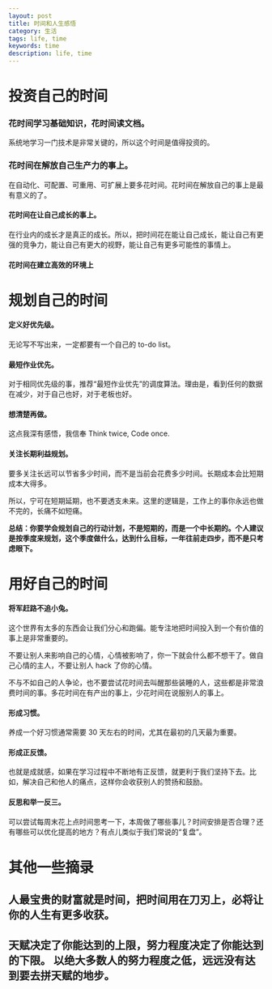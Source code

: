 ```yaml
---
layout: post
title: 时间和人生感悟
category: 生活
tags: life, time
keywords: time
description: life, time
---
```


# 投资自己的时间

### 花时间学习基础知识，花时间读文档。

系统地学习一门技术是非常关键的，所以这个时间是值得投资的。


### 花时间在解放自己生产力的事上。

在自动化、可配置、可重用、可扩展上要多花时间。花时间在解放自己的事上是最有意义的了。

#### 花时间在让自己成长的事上。

在行业内的成长才是真正的成长。所以，把时间花在能让自己成长，能让自己有更强的竞争力，能让自己有更大的视野，能让自己有更多可能性的事情上。

#### 花时间在建立高效的环境上

# 规划自己的时间

#### 定义好优先级。

无论写不写出来，一定都要有一个自己的 to-do list。

#### 最短作业优先。

对于相同优先级的事，推荐“最短作业优先”的调度算法。理由是，看到任何的数据在减少，对于自己也好，对于老板也好。

#### 想清楚再做。

这点我深有感悟，我信奉 Think twice, Code once.

#### 关注长期利益规划。

要多关注长远可以节省多少时间，而不是当前会花费多少时间。长期成本会比短期成本大得多。

所以，宁可在短期延期，也不要透支未来。这里的逻辑是，工作上的事你永远也做不完的，长痛不如短痛。

**总结：你要学会规划自己的行动计划，不是短期的，而是一个中长期的。个人建议是按季度来规划，这个季度做什么，达到什么目标，一年往前走四步，而不是只考虑眼下。**

# 用好自己的时间

#### 将军赶路不追小兔。
这个世界有太多的东西会让我们分心和跑偏。能专注地把时间投入到一个有价值的事上是非常重要的。

不要让别人来影响自己的心情，心情被影响了，你一下就会什么都不想干了。做自己心情的主人，不要让别人 hack 了你的心情。

不与不如自己的人争论，也不要尝试花时间去叫醒那些装睡的人，这些都是非常浪费时间的事。多花时间在有产出的事上，少花时间在说服别人的事上。

#### 形成习惯。

养成一个好习惯通常需要 30 天左右的时间，尤其在最初的几天最为重要。

#### 形成正反馈。

也就是成就感，如果在学习过程中不断地有正反馈，就更利于我们坚持下去。比如，解决自己和他人的痛点，这样你会收获别人的赞扬和鼓励。

#### 反思和举一反三。
可以尝试每周末花上点时间思考一下，本周做了哪些事儿？时间安排是否合理？还有哪些可以优化提高的地方？有点儿类似于我们常说的“复盘”。

# 其他一些摘录

## 人最宝贵的财富就是时间，把时间用在刀刃上，必将让你的人生有更多收获。

## 天赋决定了你能达到的上限，努力程度决定了你能达到的下限。 以绝大多数人的努力程度之低，远远没有达到要去拼天赋的地步。

